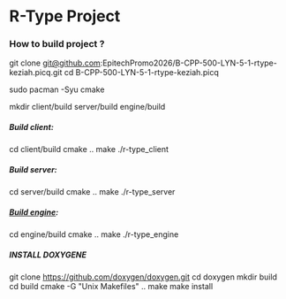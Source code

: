 # R-Type Project

### How to build project ?

git clone git@github.com:EpitechPromo2026/B-CPP-500-LYN-5-1-rtype-keziah.picq.git
cd B-CPP-500-LYN-5-1-rtype-keziah.picq

sudo pacman -Syu cmake

mkdir client/build server/build engine/build

##### Build client:

cd client/build
cmake ..
make
./r-type_client

##### Build server:

cd server/build
cmake ..
make
./r-type_server

##### [Build engine](engine/README.md):

cd engine/build
cmake ..
make
./r-type_engine

##### INSTALL DOXYGENE

git clone https://github.com/doxygen/doxygen.git
cd doxygen
mkdir build
cd build
cmake -G "Unix Makefiles" ..
make
make install